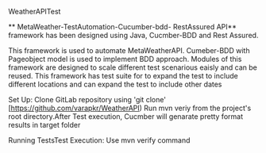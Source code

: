 WeatherAPITest

** MetaWeather-TestAutomation-Cucumber-bdd- RestAssured API** framework has been designed using Java, Cucmber-BDD and Rest Assured.

This framework is used to automate MetaWeatherAPI. Cumeber-BDD with Pageobject model is used to implement BDD approach. Modules of this framework are designed to scale different test scenarious eaisly and can be reused. This framework has test suite for to expand the test to include different locations and can expand the test to include other dates

Set Up: Clone GitLab repository using 'git clone' [https://github.com/varapkr/WeatherAPI) Run mvn veriy from the project's root directory.After Test execution, Cucmber will genarate pretty format results in target folder

Running TestsTest Execution: Use mvn verify command

